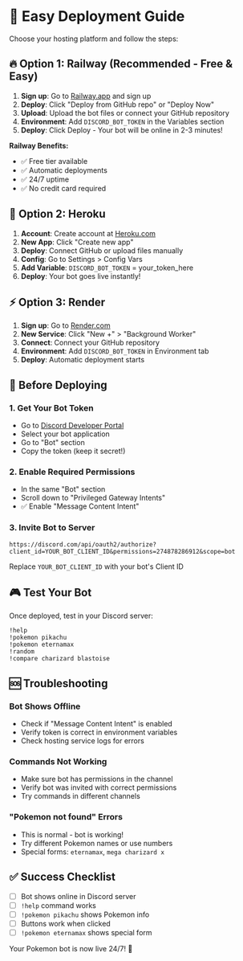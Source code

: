 # 🚀 Easy Deployment Guide

Choose your hosting platform and follow the steps:

## 🔥 Option 1: Railway (Recommended - Free & Easy)

1. **Sign up**: Go to [Railway.app](https://railway.app) and sign up
2. **Deploy**: Click "Deploy from GitHub repo" or "Deploy Now"
3. **Upload**: Upload the bot files or connect your GitHub repository
4. **Environment**: Add `DISCORD_BOT_TOKEN` in the Variables section
5. **Deploy**: Click Deploy - Your bot will be online in 2-3 minutes!

**Railway Benefits:**
- ✅ Free tier available
- ✅ Automatic deployments
- ✅ 24/7 uptime
- ✅ No credit card required

## 🎯 Option 2: Heroku

1. **Account**: Create account at [Heroku.com](https://heroku.com)
2. **New App**: Click "Create new app"
3. **Deploy**: Connect GitHub or upload files manually
4. **Config**: Go to Settings > Config Vars
5. **Add Variable**: `DISCORD_BOT_TOKEN` = your_token_here
6. **Deploy**: Your bot goes live instantly!

## ⚡ Option 3: Render

1. **Sign up**: Go to [Render.com](https://render.com)
2. **New Service**: Click "New +" > "Background Worker"
3. **Connect**: Connect your GitHub repository
4. **Environment**: Add `DISCORD_BOT_TOKEN` in Environment tab
5. **Deploy**: Automatic deployment starts

## 🔧 Before Deploying

### 1. Get Your Bot Token
- Go to [Discord Developer Portal](https://discord.com/developers/applications)
- Select your bot application
- Go to "Bot" section
- Copy the token (keep it secret!)

### 2. Enable Required Permissions
- In the same "Bot" section
- Scroll down to "Privileged Gateway Intents"
- ✅ Enable "Message Content Intent"

### 3. Invite Bot to Server
```
https://discord.com/api/oauth2/authorize?client_id=YOUR_BOT_CLIENT_ID&permissions=274878286912&scope=bot
```
Replace `YOUR_BOT_CLIENT_ID` with your bot's Client ID

## 🎮 Test Your Bot

Once deployed, test in your Discord server:
```
!help
!pokemon pikachu
!pokemon eternamax
!random
!compare charizard blastoise
```

## 🆘 Troubleshooting

### Bot Shows Offline
- Check if "Message Content Intent" is enabled
- Verify token is correct in environment variables
- Check hosting service logs for errors

### Commands Not Working
- Make sure bot has permissions in the channel
- Verify bot was invited with correct permissions
- Try commands in different channels

### "Pokemon not found" Errors
- This is normal - bot is working!
- Try different Pokemon names or use numbers
- Special forms: `eternamax`, `mega charizard x`

## ✅ Success Checklist

- [ ] Bot shows online in Discord server
- [ ] `!help` command works
- [ ] `!pokemon pikachu` shows Pokemon info
- [ ] Buttons work when clicked
- [ ] `!pokemon eternamax` shows special form

Your Pokemon bot is now live 24/7! 🎉